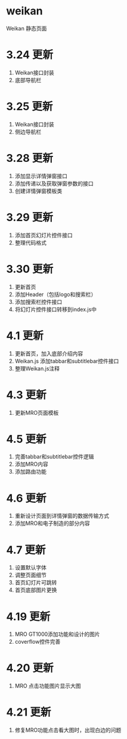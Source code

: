 weikan
======

Weikan 静态页面

3.24 更新
======

1. Weikan接口封装
2. 底部导航栏

3.25 更新
======

1. Weikan接口封装
2. 侧边导航栏

3.28 更新
======

1. 添加显示详情弹窗接口
2. 添加传递以及获取弹窗参数的接口
3. 创建详情弹窗模板类

3.29 更新
======

1. 添加首页幻灯片控件接口
2. 整理代码格式

3.30 更新
======

1. 更新首页
2. 添加Header（包括logo和搜索栏）
3. 添加搜索栏控件接口
4. 将幻灯片控件接口转移到index.js中

4.1 更新
======

1. 更新首页，加入底部介绍内容
2. Weikan.js 添加tabbar和subtitlebar控件接口
3. 整理Weikan.js注释

4.3 更新
======

1. 更新MRO页面模板

4.5 更新
=====

1. 完善tabbar和subtitlebar控件逻辑
2. 添加MRO内容
3. 添加路由功能

4.6 更新
=====

1. 重新设计页面到详情弹窗的数据传输方式
2. 添加MRO和电子制造的部分内容

4.7 更新
=====

1. 设置默认字体
2. 调整页面细节
3. 首页幻灯片可跳转
4. 首页底部图片更换

4.19 更新
======

1. MRO GT1000添加功能和设计的图片
2. coverflow控件完善

4.20 更新
======

1. MRO 点击功能图片显示大图

4.21 更新
======

1. 修复MRO功能点击看大图时，出现白边的问题